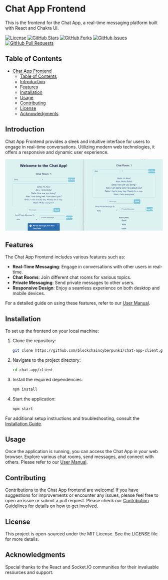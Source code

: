 # Chat App Frontend

This is the frontend for the Chat App, a real-time messaging platform built with React and Chakra UI. 

[![License](https://img.shields.io/badge/License-MIT-blue.svg)](LICENSE)
[![GitHub Stars](https://img.shields.io/github/stars/blockchaincyberpunk1/chat-app-client)](https://github.com/blockchaincyberpunk1/chat-app-client/stargazers)
[![GitHub Forks](https://img.shields.io/github/forks/blockchaincyberpunk1/chat-app-client)](https://github.com/blockchaincyberpunk1/chat-app-client/network/members)
[![GitHub Issues](https://img.shields.io/github/issues/blockchaincyberpunk1/chat-app-client)](https://github.com/blockchaincyberpunk1/chat-app-client/issues)
[![GitHub Pull Requests](https://img.shields.io/github/issues-pr/blockchaincyberpunk1/chat-app-client)](https://github.com/blockchaincyberpunk1/chat-app-client/pulls)

## Table of Contents

- [Chat App Frontend](#chat-app-frontend)
  - [Table of Contents](#table-of-contents)
  - [Introduction](#introduction)
  - [Features](#features)
  - [Installation](#installation)
  - [Usage](#usage)
  - [Contributing](#contributing)
  - [License](#license)
  - [Acknowledgments](#acknowledgments)


## Introduction

Chat App Frontend provides a sleek and intuitive interface for users to engage in real-time conversations. Utilizing modern web technologies, it offers a responsive and dynamic user experience.

![Chat App Frontend Image 1](screenshot.png)


## Features

The Chat App Frontend includes various features such as:

- **Real-Time Messaging**: Engage in conversations with other users in real-time.
- **Chat Rooms**: Join different chat rooms for various topics.
- **Private Messaging**: Send private messages to other users.
- **Responsive Design**: Enjoy a seamless experience on both desktop and mobile devices.

For a detailed guide on using these features, refer to our [User Manual](docs/user-manual.md).

## Installation

To set up the frontend on your local machine:

1. Clone the repository:

   ```bash
   git clone https://github.com/blockchaincyberpunk1/chat-app-client.git
   ```

2. Navigate to the project directory:

   ```bash
   cd chat-app/client
   ```

3. Install the required dependencies:

   ```bash
   npm install
   ```

4. Start the application:

   ```bash
   npm start
   ```

For additional setup instructions and troubleshooting, consult the [Installation Guide](docs/installation-guide.md).

## Usage

Once the application is running, you can access the Chat App in your web browser. Explore various chat rooms, send messages, and connect with others. Please refer to our [User Manual](docs/user-manual.md). 

## Contributing

Contributions to the Chat App frontend are welcome! If you have suggestions for improvements or encounter any issues, please feel free to open an issue or submit a pull request. Please check our [Contribution Guidelines](CONTRIBUTING.md) for details on how to get involved.

## License

This project is open-sourced under the MIT License. See the LICENSE file for more details.

## Acknowledgments

Special thanks to the React and Socket.IO communities for their invaluable resources and support.